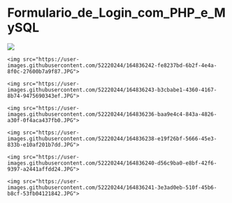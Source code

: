 # Formulario_de_Login_com_PHP_e_MySQL

<div style="margin: 0 auto;">
	<img src="https://user-images.githubusercontent.com/52220244/164836241-3e3ad0eb-510f-45b6-b8cf-53fb04121842.JPG">

	<img src="https://user-images.githubusercontent.com/52220244/164836242-fe8237bd-6b2f-4e4a-8f0c-27600b7a9f87.JPG">

	<img src="https://user-images.githubusercontent.com/52220244/164836243-b3cbabe1-4360-4167-8b74-9475690343ef.JPG">

	<img src="https://user-images.githubusercontent.com/52220244/164836236-baa9e4c4-843a-4826-a30f-0f4aca437fb0.JPG">

	<img src="https://user-images.githubusercontent.com/52220244/164836238-e19f26bf-5666-45e3-833b-e10af201b7dd.JPG">

	<img src="https://user-images.githubusercontent.com/52220244/164836240-d56c9ba0-e8bf-42f6-9397-a2441affdd24.JPG">

	<img src="https://user-images.githubusercontent.com/52220244/164836241-3e3ad0eb-510f-45b6-b8cf-53fb04121842.JPG">
</div